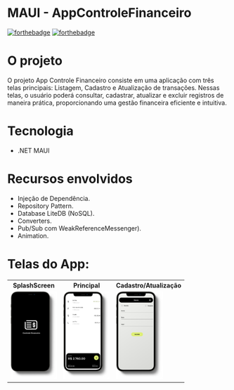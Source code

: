 # MAUI - AppControleFinanceiro
[![forthebadge](https://forthebadge.com/images/badges/made-with-c-sharp.svg)](http://forthebadge.com)
[![forthebadge](http://forthebadge.com/images/badges/built-with-love.svg)](http://forthebadge.com)

# O projeto
O projeto App Controle Financeiro consiste em uma aplicação com três telas principais: Listagem, Cadastro e Atualização de transações. Nessas telas, o usuário poderá consultar, cadastrar, atualizar e excluir registros de maneira prática, proporcionando uma gestão financeira eficiente e intuitiva.

# Tecnologia
- .NET MAUI

# Recursos envolvidos
- Injeção de Dependência.
- Repository Pattern.
- Database LiteDB (NoSQL).
- Converters.
- Pub/Sub com WeakReferenceMessenger).
- Animation.

#  Telas do App:
<table>
  <tr>
    <th> SplashScreen </th>
    <th> Principal </th>
    <th> Cadastro/Atualização </th>
  <tr>
    <td> <img src="screens/screen1.png" alt="SplashScreen" style="height: 200px;"/> </td>
    <td> <img src="screens/screen2.png" alt="Listagem" style="height: 200px;"/> </td>
    <td> <img src="screens/screen3.png" alt="Cadastro" style="height: 200px;"/> </td>
   </tr>
  </tr>
</table>

